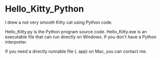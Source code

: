# Hello_Kitty_Python
I drew a not very smooth Kitty cat using Python code.

Hello_Kitty.py is the Python program source code.
Hello_Kitty.exe is an executable file that can run directly on Windows. If you don't have a Python interpreter.

If you need a directly runnable file (. app) on Mac, you can contact me.
